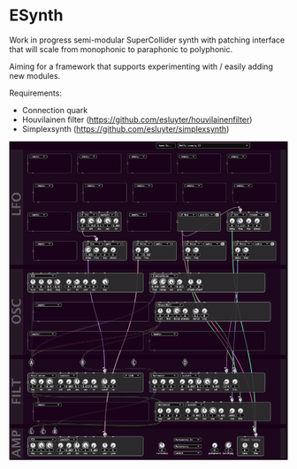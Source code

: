 # ESynth

Work in progress semi-modular SuperCollider synth with patching interface that will scale from monophonic to paraphonic to polyphonic.

Aiming for a framework that supports experimenting with / easily adding new modules.

Requirements:
- Connection quark
- Houvilainen filter (https://github.com/esluyter/houvilainenfilter)
- Simplexsynth (https://github.com/esluyter/simplexsynth)

![screenshot](img/esynth2.png)
